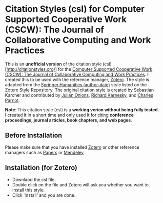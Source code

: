 # Citation Styles (csl) for Computer Supported Cooperative Work (CSCW): The Journal of Collaborative Computing and Work Practices
This is an **unofficial version** of the citation style (csl)[http://citationstyles.org/] for the [Computer Supported Cooperative Work (CSCW): The Journal of Collaborative Computing and Work Practices](http://www.springer.com/computer/journal/10606). I created this to be used with the reference manager, [Zotero](https://www.zotero.org/). The style is adapted from the [Springer Humanities (author-date)](https://www.zotero.org/styles/springer-humanities-author-date) style listed on the [Zotero Style Repository](https://www.zotero.org/styles). The original citation style is created by Sebastian Karcher and contributed by [Julian Onions](maito:julian.onions@gmail.com), [Richard Karnesky](http://arc.nucapt.northwestern.edu/Richard_Karnesky), and [Charles Parnot](http://twitter.com/cparnot).

**Note**: This citation style (csl) is a **working verion without being fully tested**. I created it in a short time and only used it for citing **conference proceedings, journal articles, book chapters, and web pages**. 

## Before Installation
Please make sure that you have installed [Zotero](https://www.zotero.org/) or other reference managers such as [Papers](http://papersapp.com/) or [Mendeley](https://www.mendeley.com//)

## Installation (for Zotero)
- Downlaod the csl file.
- Double click on the file and Zotero will ask you whether you want to install this style.
- Click 'install' and you are done.
